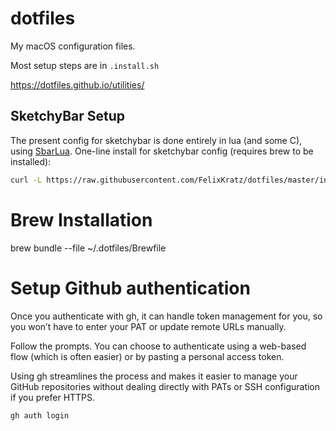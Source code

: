 # dotfiles
My macOS configuration files.


Most setup steps are in `.install.sh`


https://dotfiles.github.io/utilities/

SketchyBar Setup
----------------------
The present config for sketchybar is done entirely in lua (and some C), using
[SbarLua](https://github.com/FelixKratz/SbarLua).
One-line install for sketchybar config (requires brew to be installed):
```bash
curl -L https://raw.githubusercontent.com/FelixKratz/dotfiles/master/install_sketchybar.sh | sh
```

# Brew Installation

brew bundle --file ~/.dotfiles/Brewfile

# Setup Github authentication
Once you authenticate with gh, it can handle token management for you, so you won’t have to enter your PAT or update remote URLs manually.

Follow the prompts. You can choose to authenticate using a web-based flow (which is often easier) or by pasting a personal access token.

Using gh streamlines the process and makes it easier to manage your GitHub repositories without dealing directly with PATs or SSH configuration if you prefer HTTPS.

```bash
gh auth login
```
